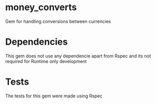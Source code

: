 # money_converts
Gem for handling conversions between currencies

# Dependencies
This gem does not use any dependencie apart from Rspec and its not required for Runtime only development

# Tests
The tests for this gem were made using Rspec
